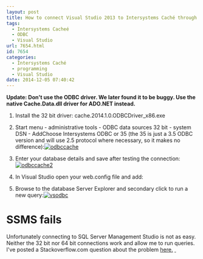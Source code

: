 ```yaml
---
layout: post
title: How to connect Visual Studio 2013 to Intersystems Caché through ODBC
tags:
  - Intersystems Cacheé
  - ODBC
  - Visual Studio
url: 7654.html
id: 7654
categories:
  - Intersystems Caché
  - programming
  - Visual Studio
date: 2014-12-05 07:40:42
---
```


**Update: Don't use the ODBC driver. We later found it to be buggy. Use the native Cache.Data.dll driver for ADO.NET instead.**

1.  Install the 32 bit driver: cache.2014.1.0.ODBCDriver_x86.exe
2.  Start menu - administrative tools - ODBC data sources 32 bit - system DSN - AddChoose Intersystems ODBC or 35 (the 35 is just a 3.5 ODBC version and will use 2.5 protocol where necessary, so it makes no difference):[![odbccache](http://richardcooke.info/wp-content/uploads/2014/12/odbccache.png)](http://richardcooke.info/wp-content/uploads/2014/12/odbccache.png)
3.  Enter your database details and save after testing the connection:[![odbccache2](http://richardcooke.info/wp-content/uploads/2014/12/odbccache2.png)](http://richardcooke.info/wp-content/uploads/2014/12/odbccache2.png)
4.  In Visual Studio open your web.config file and add:
    
    <configuration>
      <connectionStrings>
        <add name="MyConnection" connectionString="Dsn=Cach" providerName="System.Data.Odbc"/>   
      </connectionStrings>
    
5.  Browse to the database Server Explorer and secondary click to run a new query:[![vsodbc](http://richardcooke.info/wp-content/uploads/2014/12/vsodbc.png)](http://richardcooke.info/wp-content/uploads/2014/12/vsodbc.png)

SSMS fails
==========

Unfortunately connecting to SQL Server Management Studio is not as easy.  Neither the 32 bit nor 64 bit connections work and allow me to run queries.  I've posted a Stackoverflow.com question about the problem [here.](http://stackoverflow.com/questions/27309207/how-to-connect-ssms-2012-to-intersystems-cach%C3%A9-via-odbc) [ ](http://stackoverflow.com/questions/27309207/how-to-connect-ssms-2012-to-intersystems-cach%C3%A9-via-odbc%20  "here")